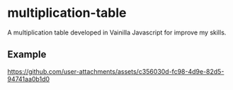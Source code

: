 # multiplication-table
A multiplication table developed in Vainilla Javascript for improve my skills.

## Example
https://github.com/user-attachments/assets/c356030d-fc98-4d9e-82d5-94741aa0b1d0

